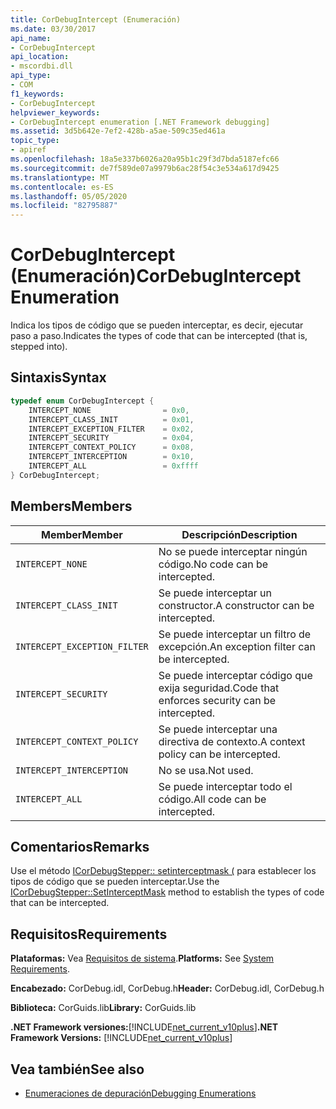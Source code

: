 ```yaml
---
title: CorDebugIntercept (Enumeración)
ms.date: 03/30/2017
api_name:
- CorDebugIntercept
api_location:
- mscordbi.dll
api_type:
- COM
f1_keywords:
- CorDebugIntercept
helpviewer_keywords:
- CorDebugIntercept enumeration [.NET Framework debugging]
ms.assetid: 3d5b642e-7ef2-428b-a5ae-509c35ed461a
topic_type:
- apiref
ms.openlocfilehash: 18a5e337b6026a20a95b1c29f3d7bda5187efc66
ms.sourcegitcommit: de7f589de07a9979b6ac28f54c3e534a617d9425
ms.translationtype: MT
ms.contentlocale: es-ES
ms.lasthandoff: 05/05/2020
ms.locfileid: "82795887"
---
```

# <a name="cordebugintercept-enumeration"></a><span data-ttu-id="35278-102">CorDebugIntercept (Enumeración)</span><span class="sxs-lookup"><span data-stu-id="35278-102">CorDebugIntercept Enumeration</span></span>
<span data-ttu-id="35278-103">Indica los tipos de código que se pueden interceptar, es decir, ejecutar paso a paso.</span><span class="sxs-lookup"><span data-stu-id="35278-103">Indicates the types of code that can be intercepted (that is, stepped into).</span></span>  
  
## <a name="syntax"></a><span data-ttu-id="35278-104">Sintaxis</span><span class="sxs-lookup"><span data-stu-id="35278-104">Syntax</span></span>  
  
```cpp  
typedef enum CorDebugIntercept {  
    INTERCEPT_NONE                = 0x0,  
    INTERCEPT_CLASS_INIT          = 0x01,  
    INTERCEPT_EXCEPTION_FILTER    = 0x02,  
    INTERCEPT_SECURITY            = 0x04,  
    INTERCEPT_CONTEXT_POLICY      = 0x08,  
    INTERCEPT_INTERCEPTION        = 0x10,  
    INTERCEPT_ALL                 = 0xffff  
} CorDebugIntercept;  
```  
  
## <a name="members"></a><span data-ttu-id="35278-105">Members</span><span class="sxs-lookup"><span data-stu-id="35278-105">Members</span></span>  
  
|<span data-ttu-id="35278-106">Member</span><span class="sxs-lookup"><span data-stu-id="35278-106">Member</span></span>|<span data-ttu-id="35278-107">Descripción</span><span class="sxs-lookup"><span data-stu-id="35278-107">Description</span></span>|  
|------------|-----------------|  
|`INTERCEPT_NONE`|<span data-ttu-id="35278-108">No se puede interceptar ningún código.</span><span class="sxs-lookup"><span data-stu-id="35278-108">No code can be intercepted.</span></span>|  
|`INTERCEPT_CLASS_INIT`|<span data-ttu-id="35278-109">Se puede interceptar un constructor.</span><span class="sxs-lookup"><span data-stu-id="35278-109">A constructor can be intercepted.</span></span>|  
|`INTERCEPT_EXCEPTION_FILTER`|<span data-ttu-id="35278-110">Se puede interceptar un filtro de excepción.</span><span class="sxs-lookup"><span data-stu-id="35278-110">An exception filter can be intercepted.</span></span>|  
|`INTERCEPT_SECURITY`|<span data-ttu-id="35278-111">Se puede interceptar código que exija seguridad.</span><span class="sxs-lookup"><span data-stu-id="35278-111">Code that enforces security can be intercepted.</span></span>|  
|`INTERCEPT_CONTEXT_POLICY`|<span data-ttu-id="35278-112">Se puede interceptar una directiva de contexto.</span><span class="sxs-lookup"><span data-stu-id="35278-112">A context policy can be intercepted.</span></span>|  
|`INTERCEPT_INTERCEPTION`|<span data-ttu-id="35278-113">No se usa.</span><span class="sxs-lookup"><span data-stu-id="35278-113">Not used.</span></span>|  
|`INTERCEPT_ALL`|<span data-ttu-id="35278-114">Se puede interceptar todo el código.</span><span class="sxs-lookup"><span data-stu-id="35278-114">All code can be intercepted.</span></span>|  
  
## <a name="remarks"></a><span data-ttu-id="35278-115">Comentarios</span><span class="sxs-lookup"><span data-stu-id="35278-115">Remarks</span></span>  
 <span data-ttu-id="35278-116">Use el método [ICorDebugStepper:: setinterceptmask (](icordebugstepper-setinterceptmask-method.md) para establecer los tipos de código que se pueden interceptar.</span><span class="sxs-lookup"><span data-stu-id="35278-116">Use the [ICorDebugStepper::SetInterceptMask](icordebugstepper-setinterceptmask-method.md) method to establish the types of code that can be intercepted.</span></span>  
  
## <a name="requirements"></a><span data-ttu-id="35278-117">Requisitos</span><span class="sxs-lookup"><span data-stu-id="35278-117">Requirements</span></span>  
 <span data-ttu-id="35278-118">**Plataformas:** Vea [Requisitos de sistema](../../get-started/system-requirements.md).</span><span class="sxs-lookup"><span data-stu-id="35278-118">**Platforms:** See [System Requirements](../../get-started/system-requirements.md).</span></span>  
  
 <span data-ttu-id="35278-119">**Encabezado:** CorDebug.idl, CorDebug.h</span><span class="sxs-lookup"><span data-stu-id="35278-119">**Header:** CorDebug.idl, CorDebug.h</span></span>  
  
 <span data-ttu-id="35278-120">**Biblioteca:** CorGuids.lib</span><span class="sxs-lookup"><span data-stu-id="35278-120">**Library:** CorGuids.lib</span></span>  
  
 <span data-ttu-id="35278-121">**.NET Framework versiones:**[!INCLUDE[net_current_v10plus](../../../../includes/net-current-v10plus-md.md)]</span><span class="sxs-lookup"><span data-stu-id="35278-121">**.NET Framework Versions:** [!INCLUDE[net_current_v10plus](../../../../includes/net-current-v10plus-md.md)]</span></span>  
  
## <a name="see-also"></a><span data-ttu-id="35278-122">Vea también</span><span class="sxs-lookup"><span data-stu-id="35278-122">See also</span></span>

- [<span data-ttu-id="35278-123">Enumeraciones de depuración</span><span class="sxs-lookup"><span data-stu-id="35278-123">Debugging Enumerations</span></span>](debugging-enumerations.md)
